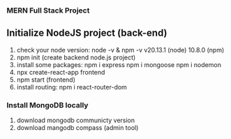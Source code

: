 ### MERN Full Stack Project

## Initialize NodeJS project (back-end)
1. check your node version: node -v    & npm -v
    v20.13.1 (node)
    10.8.0 (npm)
2. npm init (create backend node.js project)
3. install some packages: 
    npm i express
    npm i mongoose
    npm i nodemon
4. npx create-react-app frontend
5. npm start    (frontend)
6. install routing: npm i react-router-dom

### Install MongoDB locally
1. download mongodb communicty version
2. download mangodb compass (admin tool)

